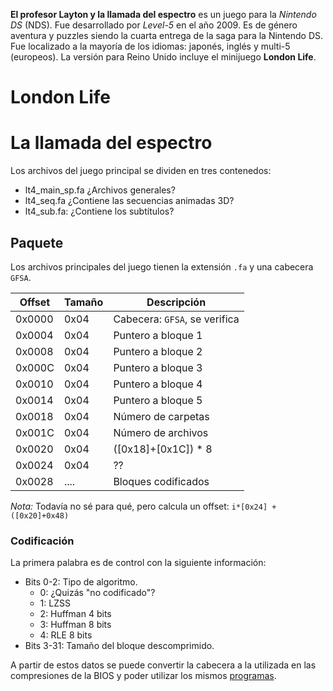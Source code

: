 **El profesor Layton y la llamada del espectro** es un juego para la *Nintendo DS* (NDS). Fue desarrollado por *Level-5* en el año 2009. Es de género aventura y puzzles siendo la cuarta entrega de la saga para la Nintendo DS. Fue localizado a la mayoría de los idiomas: japonés, inglés y multi-5 (europeos). La versión para Reino Unido incluye el minijuego **London Life**.

# London Life

# La llamada del espectro
Los archivos del juego principal se dividen en tres contenedos:
* lt4_main_sp.fa ¿Archivos generales?
* lt4_seq.fa ¿Contiene las secuencias animadas 3D?
* lt4_sub.fa: ¿Contiene los subtítulos?

## Paquete
Los archivos principales del juego tienen la extensión `.fa` y una cabecera `GFSA`.

| Offset | Tamaño | Descripción |
| ------ | ------ | ----------- |
| 0x0000 | 0x04   | Cabecera: `GFSA`, se verifica |
| 0x0004 | 0x04   | Puntero a bloque 1 |
| 0x0008 | 0x04   | Puntero a bloque 2 |
| 0x000C | 0x04   | Puntero a bloque 3 |
| 0x0010 | 0x04   | Puntero a bloque 4 |
| 0x0014 | 0x04   | Puntero a bloque 5 |
| 0x0018 | 0x04   | Número de carpetas |
| 0x001C | 0x04   | Número de archivos |
| 0x0020 | 0x04   | ([0x18]+[0x1C]) * 8 |
| 0x0024 | 0x04   | ?? |
| 0x0028 | ....   | Bloques codificados |

*Nota:* Todavía no sé para qué, pero calcula un offset: `i*[0x24] + ([0x20]+0x48)`

### Codificación
La primera palabra es de control con la siguiente información:
* Bits 0-2: Tipo de algoritmo.
  * 0: ¿Quizás "no codificado"?
  * 1: LZSS
  * 2: Huffman 4 bits
  * 3: Huffman 8 bits
  * 4: RLE 8 bits
* Bits 3-31: Tamaño del bloque descomprimido.

A partir de estos datos se puede convertir la cabecera a la utilizada en las
compresiones de la BIOS y poder utilizar los mismos [programas](http://romxhack.esforos.com/compresiones-para-las-consolas-gba-ds-de-nintendo-t117).
